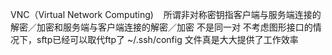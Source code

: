 
VNC（Virtual Network Computing)   
所谓非对称密钥指客户端与服务端连接的解密／加密和服务端与客户端连接的解密／加密 不是同一对
不考虑图形接口的情况下，sftp已经可以取代ftp了
~/.ssh/config 文件真是大大提供了工作效率
